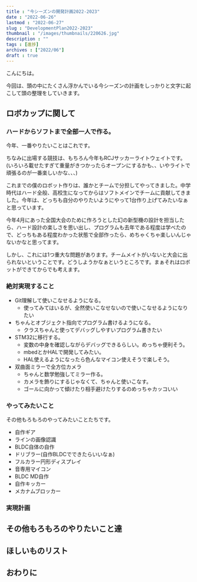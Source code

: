 ```yaml
---
title : "今シーズンの開発計画2022-2023"
date : "2022-06-26"
lastmod : "2022-06-27"
slug : "DevelopmentPlan2022-2023" 
thumbnail : "/images/thumbnails/220626.jpg"
description : ""
tags : [進捗]
archives : ["2022/06"]
draft : true
---
```


こんにちは。

今回は、頭の中にたくさん浮かんでいる今シーズンの計画をしっかりと文字に起こして頭の整理をしていきます。

<!-- RCJ Soccer LightweightにAll_outlookというチームで出場しているJunです。

これまで、チームではてなブログ([All_outlook](https://rcj-lightweight.hateblo.jp/archive))を運用していたのですが、個人ブログほしいなぁと思い作ってみました。 -->

## ロボカップに関して
### ハードからソフトまで全部一人で作る。

今年、一番やりたいことはこれです。

ちなみに出場する競技は、もちろん今年もRCJサッカーライトウェイトです。
(いろいろ載せたすぎて重量がきつかったらオープンにするかも、、いやライトで頑張るのが一番楽しいかな、、、)

これまでの僕のロボット作りは、誰かとチームで分担してやってきました。中学時代はハード全般、高校生になってからはソフトメインでチームに貢献してきました。今年は、どっちも自分のやりたいようにやって1台作り上げてみたいなぁと思っています。

今年4月にあった全国大会のために作ろうとした幻の新型機の設計を担当したら、ハード設計の楽しさを思い出し、プログラムも去年である程度は学べたので、どっちもある程度わかった状態で全部作ったら、めちゃくちゃ楽しいんじゃないかなと思ってます。

しかし、これには1つ重大な問題があります。チームメイトがいないと大会に出られないということです。どうしようかなぁというところです。まぁそれはロボットができてからでも考えます。

### 絶対実現すること

- Git理解して使いこなせるようになる。
    - 使ってみてはいるが、全然使いこなせないので使いこなせるようになりたい
- ちゃんとオブジェクト指向でプログラム書けるようになる。
    - クラスちゃんと使ってデバッグしやすいプログラム書きたい
- STM32に移行する。
    - 変数の中身を確認しながらデバッグできるらしい。めっちゃ便利そう。
    - mbedとかHALで開発してみたい。
    - HAL使えるようになったら色んなマイコン使えそうで楽しそう。
- 双曲面ミラーで全方位カメラ
    - ちゃんと数学勉強してミラー作る。
    - カメラを飾りにするじゃなくて、ちゃんと使いこなす。
    - ゴールに向かって傾けたり相手避けたりするのめっちゃカッコいい


### やってみたいこと

その他もろもろのやってみたいことたちです。

- 自作ギア
- ラインの画像認識
- BLDC自体の自作
- ドリブラー(自作BLDCでできたらいいなぁ)
- フルカラー円形ディスプレイ
- 音専用マイコン
- BLDC MD自作
- 自作キッカー
- メカナムブロッカー


### 実現計画





## その他もろもろのやりたいこと達




## ほしいものリスト



## おわりに